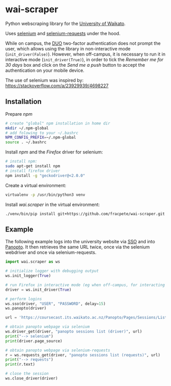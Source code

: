 # wai-scraper
Python webscraping library for the [University of Waikato](https://www.waikato.ac.nz/).

Uses [selenium](https://pypi.org/project/selenium/) and 
[selenium-requests](https://pypi.org/project/selenium-requests/) under the hood.

While on campus, the [DUO](https://duo.com/) two-factor authentication does not
prompt the user, which allows using the library in non-interactive mode (`init_driver(False)`).
However, when off-campus, it is necessary to run it in interactive mode (`init_driver(True)`), 
in order to tick the *Remember me for 30 days* box and click on the *Send me a push* button to 
accept the authentication on your mobile device. 

The use of selenium was inspired by:
https://stackoverflow.com/a/23929939/4698227


## Installation

Prepare *npm*

```bash
# create "global" npm installation in home dir
mkdir ~/.npm-global
# add folowing to your ~/.bashrc
NPM_CONFIG_PREFIX=~/.npm-global
source . ~/.bashrc
```

Install *npm* and the *Firefox* driver for selenium:

```bash
# install npm:
sudo apt-get install npm
# install firefox driver
npm install -g "geckodriver@<2.0.0"
```

Create a virtual environment:
```bash
virtualenv -p /usr/bin/python3 venv
```

Install *wai.scraper* in the virtual environment: 
```commandline
./venv/bin/pip install git+https://github.com/fracpete/wai-scraper.git
```


## Example

The following example logs into the university website via [SSO](https://en.wikipedia.org/wiki/Single_sign-on) 
and into [Panopto](https://en.wikipedia.org/wiki/Panopto).
It then retrieves the same URL twice, once via the selenium webdriver and once via 
selenium-requests.

```python
import wai.scraper as ws

# initialize logger with debugging output
ws.init_logger(True)

# run Firefox in interactive mode (eg when off-campus, for interacting with 2FA) 
driver = ws.init_driver(True)

# perform logins
ws.sso(driver, "USER", "PASSWORD", delay=15)
ws.panopto(driver)

url = 'https://coursecast.its.waikato.ac.nz/Panopto/Pages/Sessions/List.aspx#folderID="5ff7fc2a-8b1d-4a37-b222-bc14e92a480f"'

# obtain panopto webpage via selenium
ws.driver_get(driver, "panopto sessions list (driver)", url)
print("--> selenium")
print(driver.page_source)

# obtain panopto webpage via selenium-requests
r = ws.requests_get(driver, "panopto sessions list (requests)", url)
print("--> requests")
print(r.text)

# close the session
ws.close_driver(driver)
```
